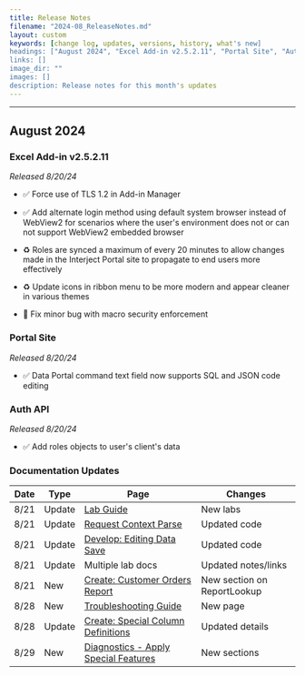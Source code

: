 ```yaml
---
title: Release Notes
filename: "2024-08_ReleaseNotes.md"
layout: custom
keywords: [change log, updates, versions, history, what's new]
headings: ["August 2024", "Excel Add-in v2.5.2.11", "Portal Site", "Auth API", "Documentation Updates"]
links: []
image_dir: ""
images: []
description: Release notes for this month's updates
---
```

* * *

## August 2024

### Excel Add-in v2.5.2.11

_Released 8/20/24_

* ✅ Force use of TLS 1.2 in Add-in Manager

* ✅ Add alternate login method using default system browser instead of WebView2 for scenarios where the user's environment does not or can not support WebView2 embedded browser

* ♻️ Roles are synced a maximum of every 20 minutes to allow changes made in the Interject Portal site to propagate to end users more effectively

* ♻️ Update icons in ribbon menu to be more modern and appear cleaner in various themes

* 🐞 Fix minor bug with macro security enforcement

### Portal Site

_Released 8/20/24_

* ✅ Data Portal command text field now supports SQL and JSON code editing

### Auth API

_Released 8/20/24_

* ✅ Add roles objects to user's client's data

### Documentation Updates

| Date | Type | Page | Changes |
|---|---|---|---|
| 8/21 | Update | [Lab Guide](/wLabs/lab.html) | New labs |
| 8/21 | Update | [Request Context Parse](/wDeveloper/Request-Context-Parse.html) | Updated code |
| 8/21 | Update | [Develop: Editing Data Save](/wDeveloper/L-Dev-EditingDataSave.html) | Updated code |
| 8/21 | Update | Multiple lab docs | Updated notes/links |
| 8/21 | New | [Create: Customer Orders Report](/wGetStarted/L-Create-CustomerOrders.html#adding-a-report-label-with-reportlookup) | New section on ReportLookup |
| 8/28 | New | [Troubleshooting Guide](/wTroubleshoot/TroubleshootingGuide.html) | New page |
| 8/28 | Update | [Create: Special Column Definitions](/wGetStarted/L-Create-SpecColDefs.html) | Updated details |
| 8/29 | New | [Diagnostics - Apply Special Features](/wIndex/Diagnostics-SpecialFeatures.html) | New sections |
